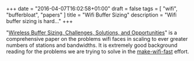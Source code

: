 +++
date = "2016-04-07T16:02:58+01:00"
draft = false
tags = [ "wifi", "bufferbloat", "papers" ]
title = "Wifi Buffer Sizing"
description = "Wifi buffer sizing is hard..."
+++

"[Wireless Buffer Sizing, Challenges, Solutions, and Opportunities](http://www.shihada.com/publications/Wireless_Buffer_Sizing.pdf)" is a comprehensive paper
on the problems wifi faces in scaling to ever greater numbers of stations
and bandwidths. It is extremely good background reading for the problems we are
trying to solve in the [make-wifi-fast](http://www.bufferbloat.net/projects/make-wifi-fast) effort.


